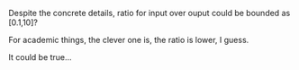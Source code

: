 Despite the concrete details, ratio for input over ouput could be bounded as [0.1,10]? 

For academic things, the clever one is, the ratio is lower, I guess.

It could be true...
